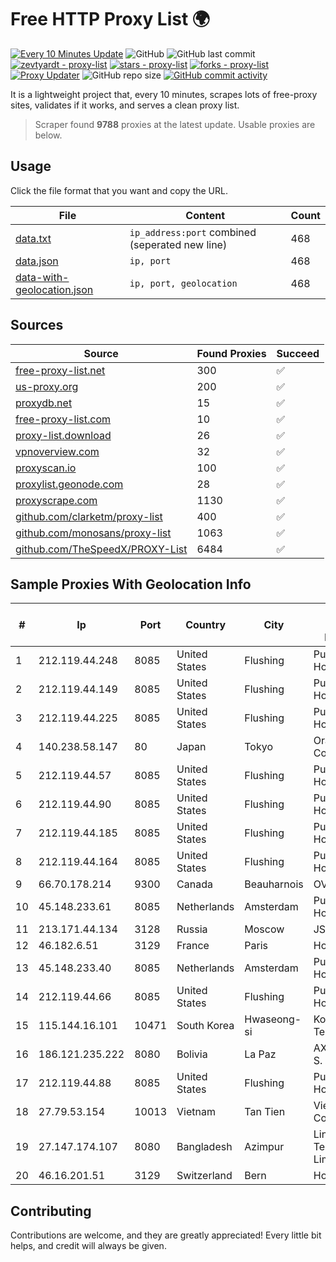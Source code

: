 
# Free HTTP Proxy List 🌍

[![Every 10 Minutes Update](https://github.com/mertguvencli/http-proxy-list/actions/workflows/main.yml/badge.svg?branch=main)](https://github.com/mertguvencli/http-proxy-list/actions/workflows/main.yml)
![GitHub](https://img.shields.io/github/license/mertguvencli/http-proxy-list)
![GitHub last commit](https://img.shields.io/github/last-commit/mertguvencli/http-proxy-list)
[![zevtyardt - proxy-list](https://img.shields.io/static/v1?label=zevtyardt&message=proxy-list&color=blue&logo=github)](https://github.com/zevtyardt/proxy-list "Go to GitHub repo")
[![stars - proxy-list](https://img.shields.io/github/stars/zevtyardt/proxy-list?style=social)](https://github.com/zevtyardt/proxy-list)
[![forks - proxy-list](https://img.shields.io/github/forks/zevtyardt/proxy-list?style=social)](https://github.com/zevtyardt/proxy-list)
[![Proxy Updater](https://github.com/zevtyardt/proxy-list/workflows/Proxy%20Updater/badge.svg)](https://github.com/zevtyardt/proxy-list/actions?query=workflow:"Proxy+Updater")
![GitHub repo size](https://img.shields.io/github/repo-size/zevtyardt/proxy-list)
[![GitHub commit activity](https://img.shields.io/github/commit-activity/m/zevtyardt/proxy-list?logo=commits)](https://github.com/zevtyardt/proxy-list/commits/main)

It is a lightweight project that, every 10 minutes, scrapes lots of free-proxy sites, validates if it works, and serves a clean proxy list.

> Scraper found **9788** proxies at the latest update. Usable proxies are below.

## Usage

Click the file format that you want and copy the URL.

|File|Content|Count|
|----|-------|-----|
|[data.txt](https://raw.githubusercontent.com/mertguvencli/http-proxy-list/main/proxy-list/data.txt)|`ip_address:port` combined (seperated new line)|468|
|[data.json](https://raw.githubusercontent.com/mertguvencli/http-proxy-list/main/proxy-list/data.json)|`ip, port`|468|
|[data-with-geolocation.json](https://raw.githubusercontent.com/mertguvencli/http-proxy-list/main/proxy-list/data-with-geolocation.json)|`ip, port, geolocation`|468|

## Sources

|Source|Found Proxies|Succeed|
|------|-------------|-------|
|[free-proxy-list.net](https://free-proxy-list.net)|300|✅|
|[us-proxy.org](https://www.us-proxy.org)|200|✅|
|[proxydb.net](http://proxydb.net)|15|✅|
|[free-proxy-list.com](https://free-proxy-list.com/?page=&port=&type%5B%5D=http&type%5B%5D=https&up_time=0&search=Search)|10|✅|
|[proxy-list.download](https://www.proxy-list.download/HTTP)|26|✅|
|[vpnoverview.com](https://vpnoverview.com/privacy/anonymous-browsing/free-proxy-servers)|32|✅|
|[proxyscan.io](https://www.proxyscan.io)|100|✅|
|[proxylist.geonode.com](https://proxylist.geonode.com/api/proxy-list?limit=300&page=1&sort_by=lastChecked&sort_type=desc&protocols=http,https)|28|✅|
|[proxyscrape.com](https://api.proxyscrape.com/v2/?request=displayproxies&protocol=http&timeout=10000&country=all&ssl=all&anonymity=all)|1130|✅|
|[github.com/clarketm/proxy-list](https://raw.githubusercontent.com/clarketm/proxy-list/master/proxy-list-raw.txt)|400|✅|
|[github.com/monosans/proxy-list](https://raw.githubusercontent.com/monosans/proxy-list/main/proxies/http.txt)|1063|✅|
|[github.com/TheSpeedX/PROXY-List](https://raw.githubusercontent.com/TheSpeedX/PROXY-List/master/http.txt)|6484|✅|


## Sample Proxies With Geolocation Info

|#|Ip|Port|Country|City|Internet Service Provider|
|-|--|----|-------|----|-------------------------|
|1|212.119.44.248|8085|United States|Flushing|PureVoltage Hosting Inc.|
|2|212.119.44.149|8085|United States|Flushing|PureVoltage Hosting Inc.|
|3|212.119.44.225|8085|United States|Flushing|PureVoltage Hosting Inc.|
|4|140.238.58.147|80|Japan|Tokyo|Oracle Corporation|
|5|212.119.44.57|8085|United States|Flushing|PureVoltage Hosting Inc.|
|6|212.119.44.90|8085|United States|Flushing|PureVoltage Hosting Inc.|
|7|212.119.44.185|8085|United States|Flushing|PureVoltage Hosting Inc.|
|8|212.119.44.164|8085|United States|Flushing|PureVoltage Hosting Inc.|
|9|66.70.178.214|9300|Canada|Beauharnois|OVH SAS|
|10|45.148.233.61|8085|Netherlands|Amsterdam|PureVoltage Hosting Inc.|
|11|213.171.44.134|3128|Russia|Moscow|JSC Comcor|
|12|46.182.6.51|3129|France|Paris|Hosteur SAS|
|13|45.148.233.40|8085|Netherlands|Amsterdam|PureVoltage Hosting Inc.|
|14|212.119.44.66|8085|United States|Flushing|PureVoltage Hosting Inc.|
|15|115.144.16.101|10471|South Korea|Hwaseong-si|Korea Telecom|
|16|186.121.235.222|8080|Bolivia|La Paz|AXS Bolivia S. A.|
|17|212.119.44.88|8085|United States|Flushing|PureVoltage Hosting Inc.|
|18|27.79.53.154|10013|Vietnam|Tan Tien|Viettel Corporation|
|19|27.147.174.107|8080|Bangladesh|Azimpur|Link3 Technologies Limited|
|20|46.16.201.51|3129|Switzerland|Bern|Hosteur SA|



## Contributing

Contributions are welcome, and they are greatly appreciated! Every
little bit helps, and credit will always be given.

